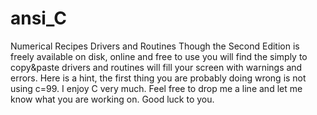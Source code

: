 # ansi_C
Numerical Recipes Drivers and Routines
Though the Second Edition is freely available on disk, online and free to use you will find the simply to copy&paste 
drivers and routines will fill your screen with warnings and errors. Here is a hint, the first thing you are probably 
doing wrong is not using c=99.
I enjoy C very much. Feel free to drop me a line and let me know what you are working on.
Good luck to you.
